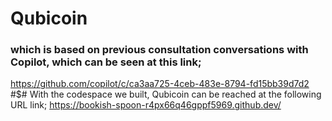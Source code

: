 # Qubicoin
### which is based on previous consultation conversations with Copilot, which can be seen at this link;
https://github.com/copilot/c/ca3aa725-4ceb-483e-8794-fd15bb39d7d2
#$# With the codespace we built, Qubicoin can be reached at the following URL link; 
https://bookish-spoon-r4px66q46gppf5969.github.dev/
